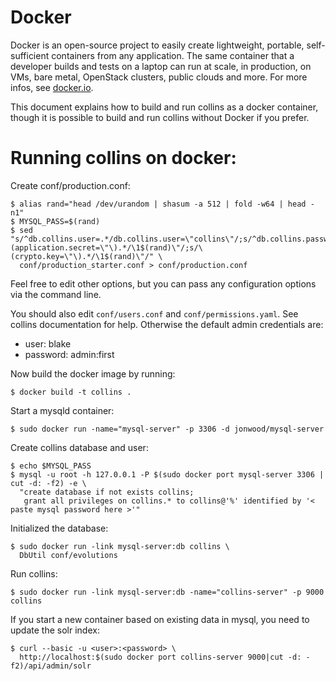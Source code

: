 # Docker

Docker is an open-source project to easily create lightweight, portable,
self-sufficient containers from any application. The same container that a
developer builds and tests on a laptop can run at scale, in production, on VMs,
bare metal, OpenStack clusters, public clouds and more. For more infos, see
[docker.io](http://www.docker.io/).

This document explains how to build and run collins as a docker container, though it is possible to build and run collins without Docker if you prefer.

# Running collins on docker:

Create conf/production.conf:

    $ alias rand="head /dev/urandom | shasum -a 512 | fold -w64 | head -n1"
    $ MYSQL_PASS=$(rand)
    $ sed "s/^db.collins.user=.*/db.collins.user=\"collins\"/;s/^db.collins.password=.*/db.collins.password=\"$MYSQL_PASS\"/;s/^collins_conf_dir.*/collins_conf_dir=\"conf\/\"/;s/\(application.secret=\"\).*/\1$(rand)\"/;s/\(crypto.key=\"\).*/\1$(rand)\"/" \
      conf/production_starter.conf > conf/production.conf

Feel free to edit other options, but you can pass any configuration options via
the command line.

You should also edit `conf/users.conf` and `conf/permissions.yaml`.
See collins documentation for help. Otherwise the default admin credentials are:

- user: blake
- password: admin:first


Now build the docker image by running:

    $ docker build -t collins .


Start a mysqld container:

    $ sudo docker run -name="mysql-server" -p 3306 -d jonwood/mysql-server


Create collins database and user:

    $ echo $MYSQL_PASS
    $ mysql -u root -h 127.0.0.1 -P $(sudo docker port mysql-server 3306 | cut -d: -f2) -e \
      "create database if not exists collins;
       grant all privileges on collins.* to collins@'%' identified by '< paste mysql password here >'"

Initialized the database:

    $ sudo docker run -link mysql-server:db collins \
      DbUtil conf/evolutions

Run collins:

    $ sudo docker run -link mysql-server:db -name="collins-server" -p 9000 collins

If you start a new container based on existing data in mysql, you need to update
the solr index:

    $ curl --basic -u <user>:<password> \
      http://localhost:$(sudo docker port collins-server 9000|cut -d: -f2)/api/admin/solr

